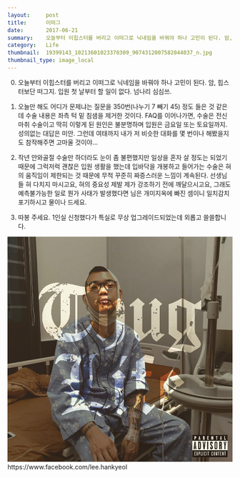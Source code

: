 ```yaml
---
layout:     post
title:      이떠그
date:       2017-06-21
summary:    오늘부터 이힙스터를 버리고 이떠그로 닉네임을 바꿔야 하나 고민이 된다. 암, 힙스터보단 떠그지. 입원 첫 날부터 할 일이 없다. 넘나리 심심쓰.
category:   Life
thumbnail:  19399143_10213601023370309_9074312007582044037_n.jpg
thumbnail_type: image_local
---
```


0. 오늘부터 이힙스터를 버리고 이떠그로 닉네임을 바꿔야 하나 고민이 된다.
암, 힙스터보단 떠그지.
입원 첫 날부터 할 일이 없다.
넘나리 심심쓰.

1. 오늘만 해도 어디가 문제냐는 질문을 350번(나누기 7 빼기 45) 정도 들은 것 같은데 수술 내용은 좌측 턱 밑 침샘을 제거한 것이다.
FAQ를 이어나가면, 수술은 전신마취 수술이고 딱히 이렇게 된 원인은 불분명하며 입원은 금요일 또는 토요일까지.
성의없는 대답은 미안.
그런데 여태까지 내가 저 비슷한 대화를 몇 번이나 해봤을지도 참작해주면 고마울 것이야...

2. 작년 안와골절 수술만 하더라도 눈이 좀 불편했지만 일상을 혼자 살 정도는 되었기 때문에 그럭저럭 괜찮은 입원 생활을 했는데 입바닥을 개봉하고 들어가는 수술은 혀의 움직임이 제한되는 것 때문에 무척 꾸준히 짜증스러운 느낌이 계속된다.
선생님들 혀 다치지 마시고요, 혀의 중요성 제발 제가 강조하기 전에 깨달으시고요, 그래도 예측불가능한 일로 뭔가 사태가 발생했다면 님은 개미지옥에 빠진 셈이니 일치감치 포기하시고 물이나 드세요.

3. 따봉 주세요.
1인실 신청했다가 특실로 무상 업그레이드되었는데 외롭고 쓸쓸합니다.

<p class="center-align">
    <img src="/images/19399143_10213601023370309_9074312007582044037_n.jpg"/>
    <span class="caption">https://www.facebook.com/lee.hankyeol</span>
</p>
